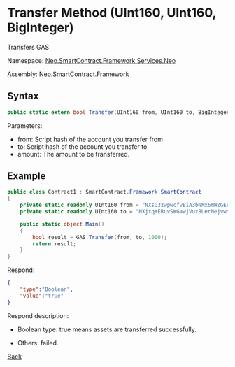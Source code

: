 # Transfer Method (UInt160, UInt160, BigInteger)

Transfers GAS

Namespace: [Neo.SmartContract.Framework.Services.Neo](../../neo.md)

Assembly: Neo.SmartContract.Framework

## Syntax

```c#
public static extern bool Transfer(UInt160 from, UInt160 to, BigInteger amount);
```

Parameters:

- from: Script hash of the account you transfer from
- to: Script hash of the account you transfer to
- amount: The amount to be transferred.

## Example

```c#
public class Contract1 : SmartContract.Framework.SmartContract
{
    private static readonly UInt160 from = "NXsG3zwpwcfvBiA3bNMx6mWZGEro9ZqTqM".ToScriptHash();
    private static readonly UInt160 to = "NXjtqYERuvSWGawjVux8UerNejvwdYg7eE".ToScriptHash();

    public static object Main()
    {
        bool result = GAS.Transfer(from, to, 1000);
        return result;
    }
}
```

Respond:

```json
{
	"type":"Boolean",
	"value":"true"
}
```

Respond description:

- Boolean type: true means assets are transferred successfully.

- Others: failed.

[Back](../Gas.md)